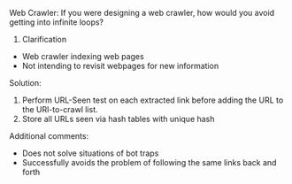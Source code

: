Web Crawler: If you were designing a web crawler, how would you avoid getting into infinite loops?

1. Clarification
- Web crawler indexing web pages
- Not intending to revisit webpages for new information

Solution:
1. Perform URL-Seen test on each extracted link before adding the URL to the URl-to-crawl list.
2. Store all URLs seen via hash tables with unique hash

Additional comments:
- Does not solve situations of bot traps 
- Successfully avoids the problem of following the same links back and forth